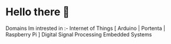 # Hello there  👋

Domains Im intrested in :- 
Internet of Things [ Arduino | Portenta | Raspberry Pi ]
Digital Signal Processing 
Embedded Systems 


